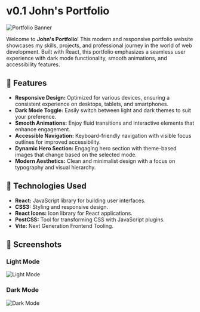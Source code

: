 # v0.1 John's Portfolio

![Portfolio Banner](./src/assets/banner.png)

Welcome to **John's Portfolio**! This modern and responsive portfolio website showcases my skills, projects, and professional journey in the world of web development. Built with React, this portfolio emphasizes a seamless user experience with dark mode functionality, smooth animations, and accessibility features.

## 🌟 Features

- **Responsive Design:** Optimized for various devices, ensuring a consistent experience on desktops, tablets, and smartphones.
- **Dark Mode Toggle:** Easily switch between light and dark themes to suit your preference.
- **Smooth Animations:** Enjoy fluid transitions and interactive elements that enhance engagement.
- **Accessible Navigation:** Keyboard-friendly navigation with visible focus outlines for improved accessibility.
- **Dynamic Hero Section:** Engaging hero section with theme-based images that change based on the selected mode.
- **Modern Aesthetics:** Clean and minimalist design with a focus on typography and visual hierarchy.

## 🚀 Technologies Used

- **React:** JavaScript library for building user interfaces.
- **CSS3:** Styling and responsive design.
- **React Icons:** Icon library for React applications.
- **PostCSS:** Tool for transforming CSS with JavaScript plugins.
- **Vite:** Next Generation Frontend Tooling.

## 📸 Screenshots

### Light Mode
![Light Mode](./src/assets/light-mode.png)

### Dark Mode
![Dark Mode](./src/assets/dark-mode.png)

